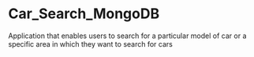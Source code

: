 # Car_Search_MongoDB
Application that enables users to search for a particular model of car or a specific area in which they want to search for cars
